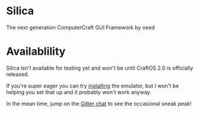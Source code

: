 # Silica
The next generation ComputerCraft GUI Framework by oeed

Availablility
=============

Silica isn't available for testing yet and won't be until CraftOS 2.0 is officially released.

If you're super eager you can try [installing](http://puu.sh/mpPy2/131ec3a72a.love) the emulator, but I won't be helping you set that up and it probably won't work anyway.

In the mean time, jump on the [Gitter chat](https://gitter.im/oeed/Silica) to see the occasional sneak peak!

